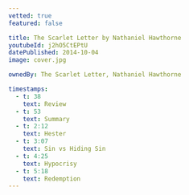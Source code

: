 ```yaml
---
vetted: true
featured: false

title: The Scarlet Letter by Nathaniel Hawthorne
youtubeId: j2hO5CtEPtU
datePublished: 2014-10-04
image: cover.jpg

ownedBy: The Scarlet Letter, Nathaniel Hawthorne

timestamps:
  - t: 38
    text: Review
  - t: 53
    text: Summary
  - t: 2:12
    text: Hester
  - t: 3:07
    text: Sin vs Hiding Sin
  - t: 4:25
    text: Hypocrisy
  - t: 5:18
    text: Redemption
---
```


